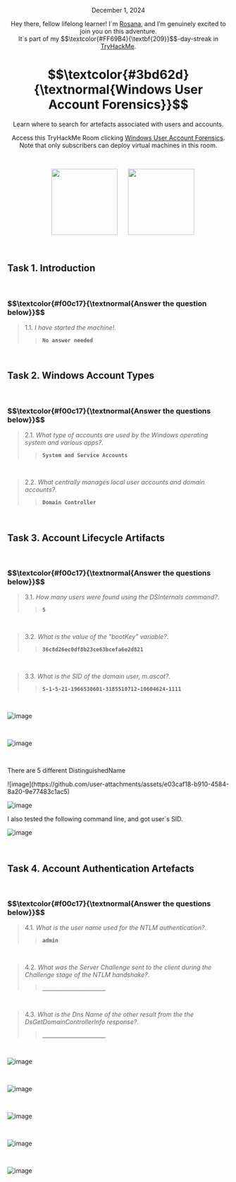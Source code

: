 <p align="center">December 1, 2024</p>
<p align="center">Hey there, fellow lifelong learner! I´m <a href="https://www.linkedin.com/in/rosanafssantos/">Rosana</a>, and I’m genuinely excited to join you on this adventure.<br>
It´s part of my $$\textcolor{#FF69B4}{\textbf{209}}$$-day-streak in  <a href="https://tryhackme.com/r/p/Rosana">TryHackMe</a>.</p>

<h1 align="center">
  $$\textcolor{#3bd62d}{\textnormal{Windows User Account Forensics}}$$
</h1>
<p align="center">Learn where to search for artefacts associated with users and accounts.</p>
<p align="center">Access this TryHackMe Room clicking <a href="https://tryhackme.com/r/room/windowsuseraccountforensics">Windows User Account Forensics</a>. Note that only subscribers can deploy virtual machines in this room.</p><br>
<p align="center">
  <img height="150px" hspace="20" src="https://github.com/user-attachments/assets/3773d729-f20d-4e8b-8c6f-fbd982d22bed">
  <img height="150px" src="">
</p>


<br>
<h2>Task 1. Introduction<a id='1'></a></h2>

<br>

<h3 align="left"> $$\textcolor{#f00c17}{\textnormal{Answer the question below}}$$ </h3>

> 1.1. <em>I have started the machine!</em>.<a id='1.1'></a>
>> <code><strong>No answer needed</strong></code>

<br>
<h2>Task 2. Windows Account Types<a id='2'></a></h2>

<br>

<h3 align="left"> $$\textcolor{#f00c17}{\textnormal{Answer the questions below}}$$ </h3>

> 2.1. <em>What type of accounts are used by the Windows operating system and various apps?</em>.<a id='2.1'></a>
>> <code><strong>System and Service Accounts</strong></code>

<br>

> 2.2. <em>What centrally manages local user accounts and domain accounts?</em>.<a id='2.2'></a>
>> <code><strong>Domain Controller</strong></code>

<br>
<h2>Task 3. Account Lifecycle Artifacts<a id='3'></a></h2>

<br>

<h3 align="left"> $$\textcolor{#f00c17}{\textnormal{Answer the questions below}}$$ </h3>

> 3.1. <em>How many users were found using the DSInternals command?</em>.<a id='3.1'></a>
>> <code><strong>5</strong></code>

<br>

> 3.2. <em>What is the value of the "bootKey" variable?</em>.<a id='3.2'></a>
>> <code><strong>36c8d26ec0df8b23ce63bcefa6e2d821</strong></code>

<br>

> 3.3. <em>What is the SID of the domain user, m.ascot?</em>.<a id='3.3'></a>
>> <code><strong>S-1-5-21-1966530601-3185510712-10604624-1111</strong></code>

<br>

![image](https://github.com/user-attachments/assets/9097704f-20db-40d5-b891-6e315d6f7452)

<br>

![image](https://github.com/user-attachments/assets/c4afb3a0-b4e2-4f05-a63f-880f94c40d7c)

<br>
<p>There are 5 different <code></code>DistinguishedName</code></p>
![image](https://github.com/user-attachments/assets/e03caf18-b910-4584-8a20-9e77483c1ac5)

<br>

![image](https://github.com/user-attachments/assets/68462d0d-bded-4147-9965-cee72ef8d973)

<p>I also tested the following command line, and got user´s SID.</p>

![image](https://github.com/user-attachments/assets/a9456312-2581-4ab0-8427-4ca06de2517e)


<br>
<h2>Task 4. Account Authentication Artefacts<a id='4'></a></h2>

<br>

<h3 align="left"> $$\textcolor{#f00c17}{\textnormal{Answer the questions below}}$$ </h3>

> 4.1. <em>What is the user name used for the NTLM authentication?</em>.<a id='4.1'></a>
>> <code><strong>admin</strong></code>

<br>

> 4.2. <em>What was the Server Challenge sent to the client during the Challenge stage of the NTLM handshake?</em>.<a id='4.2'></a>
>> <code><strong>____________________</strong></code>

<br>

> 4.3. <em>What is the Dns Name of the other result from the the DsGetDomainControllerInfo response?</em>.<a id='4.3'></a>
>> <code><strong>____________________</strong></code>

<br>

![image](https://github.com/user-attachments/assets/cb2e69f7-3471-46f9-9cc2-2c96cefcd3e1)

<br>

![image](https://github.com/user-attachments/assets/2498dff8-0715-48ba-b3c2-6da525cf2ee2)

<br>

![image](https://github.com/user-attachments/assets/274771e1-ddb6-404d-9df7-df9795c5b98b)

<br>

![image](https://github.com/user-attachments/assets/a5c34047-d189-47f5-83da-749a146383a0)

<br>

![image](https://github.com/user-attachments/assets/3620d3a3-b732-4970-9fc8-3aaaf6817967)























